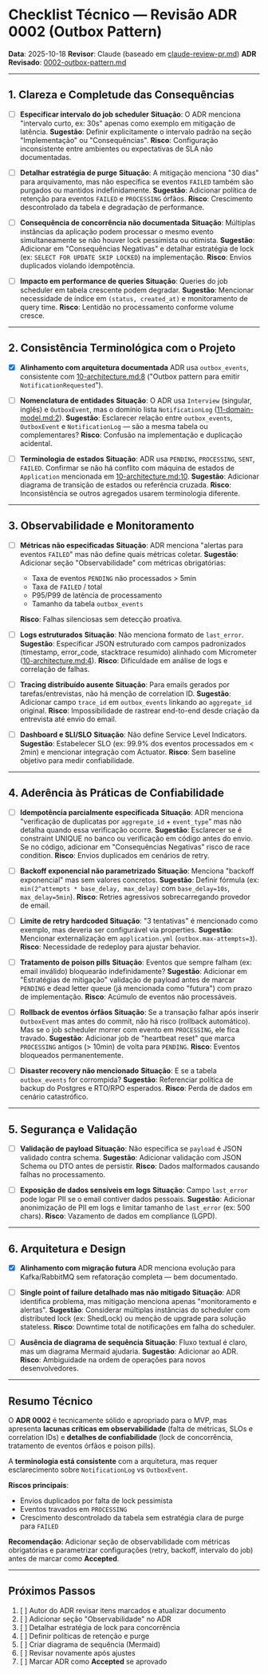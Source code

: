 # Checklist Técnico — Revisão ADR 0002 (Outbox Pattern)

**Data**: 2025-10-18
**Revisor**: Claude (baseado em [claude-review-pr.md](../../agents/claude-review-pr.md))
**ADR Revisado**: [0002-outbox-pattern.md](../0002-outbox-pattern.md)

---

## 1. Clareza e Completude das Consequências

- [ ] **Especificar intervalo do job scheduler**
  **Situação**: O ADR menciona "intervalo curto, ex: 30s" apenas como exemplo em mitigação de latência.
  **Sugestão**: Definir explicitamente o intervalo padrão na seção "Implementação" ou "Consequências".
  **Risco**: Configuração inconsistente entre ambientes ou expectativas de SLA não documentadas.

- [ ] **Detalhar estratégia de purge**
  **Situação**: A mitigação menciona "30 dias" para arquivamento, mas não especifica se eventos `FAILED` também são purgados ou mantidos indefinidamente.
  **Sugestão**: Adicionar política de retenção para eventos `FAILED` e `PROCESSING` órfãos.
  **Risco**: Crescimento descontrolado da tabela e degradação de performance.

- [ ] **Consequência de concorrência não documentada**
  **Situação**: Múltiplas instâncias da aplicação podem processar o mesmo evento simultaneamente se não houver lock pessimista ou otimista.
  **Sugestão**: Adicionar em "Consequências Negativas" e detalhar estratégia de lock (ex: `SELECT FOR UPDATE SKIP LOCKED`) na implementação.
  **Risco**: Envios duplicados violando idempotência.

- [ ] **Impacto em performance de queries**
  **Situação**: Queries do job scheduler em tabela crescente podem degradar.
  **Sugestão**: Mencionar necessidade de índice em `(status, created_at)` e monitoramento de query time.
  **Risco**: Lentidão no processamento conforme volume cresce.

---

## 2. Consistência Terminológica com o Projeto

- [x] **Alinhamento com arquitetura documentada**
  ADR usa `outbox_events`, consistente com [10-architecture.md:8](../../10-architecture.md#L8) ("Outbox pattern para emitir `NotificationRequested`").

- [ ] **Nomenclatura de entidades**
  **Situação**: O ADR usa `Interview` (singular, inglês) e `OutboxEvent`, mas o domínio lista `NotificationLog` ([11-domain-model.md:2](../../11-domain-model.md#L2)).
  **Sugestão**: Esclarecer relação entre `outbox_events`, `OutboxEvent` e `NotificationLog` — são a mesma tabela ou complementares?
  **Risco**: Confusão na implementação e duplicação acidental.

- [ ] **Terminologia de estados**
  **Situação**: ADR usa `PENDING`, `PROCESSING`, `SENT`, `FAILED`. Confirmar se não há conflito com máquina de estados de `Application` mencionada em [10-architecture.md:10](../../10-architecture.md#L10).
  **Sugestão**: Adicionar diagrama de transição de estados ou referência cruzada.
  **Risco**: Inconsistência se outros agregados usarem terminologia diferente.

---

## 3. Observabilidade e Monitoramento

- [ ] **Métricas não especificadas**
  **Situação**: ADR menciona "alertas para eventos `FAILED`" mas não define quais métricas coletar.
  **Sugestão**: Adicionar seção "Observabilidade" com métricas obrigatórias:
  - Taxa de eventos `PENDING` não processados > 5min
  - Taxa de `FAILED` / total
  - P95/P99 de latência de processamento
  - Tamanho da tabela `outbox_events`

  **Risco**: Falhas silenciosas sem detecção proativa.

- [ ] **Logs estruturados**
  **Situação**: Não menciona formato de `last_error`.
  **Sugestão**: Especificar JSON estruturado com campos padronizados (timestamp, error_code, stacktrace resumido) alinhado com Micrometer ([10-architecture.md:4](../../10-architecture.md#L4)).
  **Risco**: Dificuldade em análise de logs e correlação de falhas.

- [ ] **Tracing distribuído ausente**
  **Situação**: Para emails gerados por tarefas/entrevistas, não há menção de correlation ID.
  **Sugestão**: Adicionar campo `trace_id` em `outbox_events` linkando ao `aggregate_id` original.
  **Risco**: Impossibilidade de rastrear end-to-end desde criação da entrevista até envio do email.

- [ ] **Dashboard e SLI/SLO**
  **Situação**: Não define Service Level Indicators.
  **Sugestão**: Estabelecer SLO (ex: 99.9% dos eventos processados em < 2min) e mencionar integração com Actuator.
  **Risco**: Sem baseline objetivo para medir confiabilidade.

---

## 4. Aderência às Práticas de Confiabilidade

- [ ] **Idempotência parcialmente especificada**
  **Situação**: ADR menciona "verificação de duplicatas por `aggregate_id` + `event_type`" mas não detalha quando essa verificação ocorre.
  **Sugestão**: Esclarecer se é constraint UNIQUE no banco ou verificação em código antes do envio. Se no código, adicionar em "Consequências Negativas" risco de race condition.
  **Risco**: Envios duplicados em cenários de retry.

- [ ] **Backoff exponencial não parametrizado**
  **Situação**: Menciona "backoff exponencial" mas sem valores concretos.
  **Sugestão**: Definir fórmula (ex: `min(2^attempts * base_delay, max_delay)` com `base_delay=10s`, `max_delay=5min`).
  **Risco**: Retries agressivos sobrecarregando provedor de email.

- [ ] **Limite de retry hardcoded**
  **Situação**: "3 tentativas" é mencionado como exemplo, mas deveria ser configurável via properties.
  **Sugestão**: Mencionar externalização em `application.yml` (`outbox.max-attempts=3`).
  **Risco**: Necessidade de redeploy para ajustar behavior.

- [ ] **Tratamento de poison pills**
  **Situação**: Eventos que sempre falham (ex: email inválido) bloquearão indefinidamente?
  **Sugestão**: Adicionar em "Estratégias de mitigação" validação de payload antes de marcar `PENDING` e dead letter queue (já mencionada como "futura") com prazo de implementação.
  **Risco**: Acúmulo de eventos não processáveis.

- [ ] **Rollback de eventos órfãos**
  **Situação**: Se a transação falhar após inserir `OutboxEvent` mas antes do commit, não há risco (rollback automático). Mas se o job scheduler morrer com evento em `PROCESSING`, ele fica travado.
  **Sugestão**: Adicionar job de "heartbeat reset" que marca `PROCESSING` antigos (> 10min) de volta para `PENDING`.
  **Risco**: Eventos bloqueados permanentemente.

- [ ] **Disaster recovery não mencionado**
  **Situação**: E se a tabela `outbox_events` for corrompida?
  **Sugestão**: Referenciar política de backup do Postgres e RTO/RPO esperados.
  **Risco**: Perda de dados em cenário catastrófico.

---

## 5. Segurança e Validação

- [ ] **Validação de payload**
  **Situação**: Não especifica se `payload` é JSON validado contra schema.
  **Sugestão**: Adicionar validação com JSON Schema ou DTO antes de persistir.
  **Risco**: Dados malformados causando falhas no processamento.

- [ ] **Exposição de dados sensíveis em logs**
  **Situação**: Campo `last_error` pode logar PII se o email contiver dados pessoais.
  **Sugestão**: Adicionar anonimização de PII em logs e limitar tamanho de `last_error` (ex: 500 chars).
  **Risco**: Vazamento de dados em compliance (LGPD).

---

## 6. Arquitetura e Design

- [x] **Alinhamento com migração futura**
  ADR menciona evolução para Kafka/RabbitMQ sem refatoração completa — bem documentado.

- [ ] **Single point of failure detalhado mas não mitigado**
  **Situação**: ADR identifica problema, mas mitigação menciona apenas "monitoramento e alertas".
  **Sugestão**: Considerar múltiplas instâncias do scheduler com distributed lock (ex: ShedLock) ou menção de upgrade para solução stateless.
  **Risco**: Downtime total de notificações em falha do scheduler.

- [ ] **Ausência de diagrama de sequência**
  **Situação**: Fluxo textual é claro, mas um diagrama Mermaid ajudaria.
  **Sugestão**: Adicionar ao ADR.
  **Risco**: Ambiguidade na ordem de operações para novos desenvolvedores.

---

## Resumo Técnico

O **ADR 0002** é tecnicamente sólido e apropriado para o MVP, mas apresenta **lacunas críticas em observabilidade** (falta de métricas, SLOs e correlation IDs) e **detalhes de confiabilidade** (lock de concorrência, tratamento de eventos órfãos e poison pills).

A **terminologia está consistente** com a arquitetura, mas requer esclarecimento sobre `NotificationLog` vs `OutboxEvent`.

**Riscos principais**:
- Envios duplicados por falta de lock pessimista
- Eventos travados em `PROCESSING`
- Crescimento descontrolado da tabela sem estratégia clara de purge para `FAILED`

**Recomendação**: Adicionar seção de observabilidade com métricas obrigatórias e parametrizar configurações (retry, backoff, intervalo do job) antes de marcar como **Accepted**.

---

## Próximos Passos

1. [ ] Autor do ADR revisar itens marcados e atualizar documento
2. [ ] Adicionar seção "Observabilidade" no ADR
3. [ ] Detalhar estratégia de lock para concorrência
4. [ ] Definir políticas de retenção e purge
5. [ ] Criar diagrama de sequência (Mermaid)
6. [ ] Revisar novamente após ajustes
7. [ ] Marcar ADR como **Accepted** se aprovado
